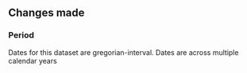 ## Changes made

### Period

Dates for this dataset are gregorian-interval.
Dates are across multiple calendar years


